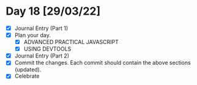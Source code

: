 # Day 18 [29/03/22]

- [x] Journal Entry (Part 1)
- [x] Plan your day.
  - [x] ADVANCED PRACTICAL JAVASCRIPT
  - [x] USING DEVTOOLS
- [x] Journal Entry (Part 2)
- [x] Commit the changes. Each commit should contain the above sections (updated).
- [x] Celebrate
<!-- [x] to tick -->
